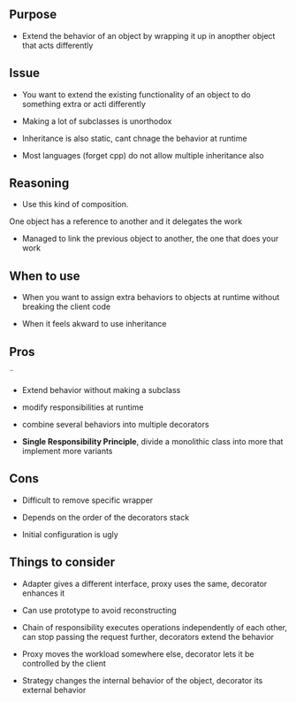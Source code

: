 ## Purpose

* Extend the behavior of an object by wrapping it up in anopther object that acts differently

## Issue

* You want to extend the existing functionality of an object to do something extra or acti differently

* Making a lot of subclasses is unorthodox

* Inheritance is also static, cant chnage the behavior at runtime

* Most languages (forget cpp) do not allow multiple inheritance also

## Reasoning

* Use this kind of composition.

One object has a reference to another and it delegates the work

* Managed to link the previous object to another, the one that does your work

## When to use

* When you want to assign extra behaviors to objects at runtime without breaking the client code

* When it feels akward to use inheritance

## Pros
¨
* Extend behavior without making a subclass

* modify responsibilities at runtime

* combine several behaviors into multiple decorators

* __Single Responsibility Principle__, divide a monolithic class into more that implement more variants

## Cons

* Difficult to remove specific wrapper

* Depends on the order of the decorators stack

* Initial configuration is ugly

## Things to consider

* Adapter gives a different interface, proxy uses the same, decorator enhances it

* Can use prototype to avoid reconstructing

* Chain of responsibility executes operations independently of each other, can stop passing the request further, decorators extend the behavior

* Proxy moves the workload somewhere else, decorator lets it be controlled by the client

* Strategy changes the internal behavior of the object, decorator its external behavior